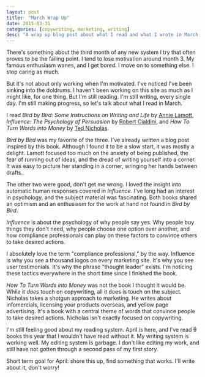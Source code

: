 ```yaml
---
layout: post
title:  "March Wrap Up"
date: 2015-03-31
categories: [copywriting, marketing, writing]
desc: "A wrap up blog post about what I read and what I wrote in March, 2015."
---
```


There's something about the third month of any new system I try that often proves to be the failing point. I tend to lose motivation around month 3. My famous enthusiasm wanes, and I get bored. I move on to something else. I stop caring as much.

But it's not about only working when I'm motivated. I've noticed I've been sinking into the doldrums. I haven't been working on this site as much as I might like, for one thing. But I'm still reading. I'm still writing, every single day. I'm still making progress, so let's talk about what I read in March.

I read *Bird by Bird: Some Instructions on Writing and Life* by [Annie Lamott](https://twitter.com/annelamott), *Influence: The Psychology of Persuasion* by [Robert Cialdini](http://www.influenceatwork.com/), and *How To Turn Words into Money* by [Ted Nicholas](http://www.tednicholas.com/).

*Bird by Bird* was my favorite of the three. I've already written a blog post inspired by this book. Although I found it to be a slow start, it was mostly a delight. Lamott focused too much on the anxiety of being published, the fear of running out of ideas, and the dread of writing yourself into a corner. It was easy to picture her standing in a corner, wringing her hands between drafts.

The other two were good, don't get me wrong. I loved the insight into automatic human responses covered in *Influence*. I've long had an interest in psychology, and the subject material was fascinating. Both books shared an optimism and an enthusiasm for the work at hand not found in *Bird by Bird*.

*Influence* is about the psychology of why people say yes. Why people buy things they don't need, why people choose one option over another, and how compliance professionals can play on these factors to convince others to take desired actions.

I absolutely love the term "compliance professional," by the way. Influence is why you see a thousand logos on every marketing site. It's why you see user testimonials. It's why the phrase "thought leader" exists. I'm noticing these tactics everywhere in the short time since I finished the book.

*How To Turn Words into Money* was not the book I thought it would be. While it *does* touch on copywriting, all it does is touch on the subject. Nicholas takes a shotgun approach to marketing. He writes about infomercials, licensing your products overseas, and yellow page advertising. It's a book with a central theme of words that convince people to take desired actions. Nicholas isn't exactly focused on copywriting.

I'm still feeling good about my reading system. April is here, and I've read 9 books this year that I wouldn't have read without it. My writing system is working well. My editing system is garbage. I don't like editing my work, and still have not gotten through a second pass of my first story.

Short term goal for April: shore this up, find something that works. I'll write about it, don't worry!